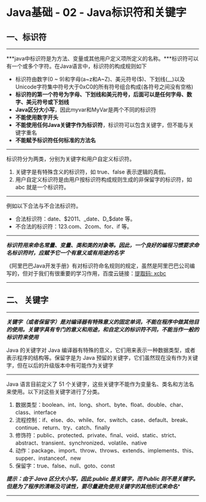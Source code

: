# Java基础 - 02 - Java标识符和关键字

## 一、标识符
---
***java中标识符是为方法、变量或其他用户定义项所定义的名称。***标识符可以有一个或多个字符。在Java语言中，标识符的构成规则如下

- 标识符由数字(0 ~ 9)和字母(a~z和A~Z)、美元符号($)、下划线(__)以及Unicode字符集中符号大于0xC0的所有符号组合构成(各符号之间没有空格)
- **标识符的第一个符号为字母、下划线和美元符号，后面可以是任何字母、数字、美元符号或下划线**
- **Java区分大小写**，因此myvar和MyVar是两个不同的标识符
- **不能使用数字开头**
- **不能使用任何Java关键字作为标识符**，标识符可以包含关键字，但不能与关键字重名
- **不能赋予标识符任何标准的方法名**
---
标识符分为两类，分别为关键字和用户自定义标识符。
1. 关键字是有特殊含义的标识符，如 true、false 表示逻辑的真假。
2. 用户自定义标识符是由用户按标识符构成规则生成的非保留字的标识符，如 abc 就是一个标识符。

---

例如以下合法与不合法标识符。

- 合法标识符：date、$2011、_date、D_$date 等。
- 不合法的标识符：123.com、2com、for、if 等。

---

***标识符用来命名常量、变量、类和类的对象等。因此，一个良好的编程习惯要求命名标识符时，应赋予它一个有意义或有用途的名字***

《阿里巴巴Java开发手册》有对标识符命名规则的规定，虽然是阿里巴巴公司编写的，但对于我们有很重要的学习作用，百度云链接：[提取码: xcbc](https://pan.baidu.com/s/1BtOw_TtwW1tHF7DFdfuMfA)

---

## 二、 关键字

---

***关键字（或者保留字）是对编译器有特殊意义的固定单词，不能在程序中做其他目的使用。关键字具有专门的意义和用途，和自定义的标识符不同，不能当作一般的标识符来使用***

Java 的关键字对 Java 编译器有特殊的意义，它们用来表示一种数据类型，或者表示程序的结构等。保留字是为 Java 预留的关键字，它们虽然现在没有作为关键字，但在以后的升级版本中有可能作为关键字

---

Java 语言目前定义了 51 个关键字，这些关键字不能作为变量名、类名和方法名来使用。以下对这些关键字进行了分类。
1. 数据类型：boolean、int、long、short、byte、float、double、char、class、interface
2. 流程控制：if、else、do、while、for、switch、case、default、break、continue、return、try、catch、finally
3. 修饰符：public、protected、private、final、void、static、strict、abstract、transient、synchronized、volatile、native
4. 动作：package、import、throw、throws、extends、implements、this、supper、instanceof、new
5. 保留字：true、false、null、goto、const

***提示：由于 Java 区分大小写，因此 public 是关键字，而 Public 则不是关键字。但是为了程序的清晰及可读性，要尽量避免使用关键字的其他形式来命名****

---

